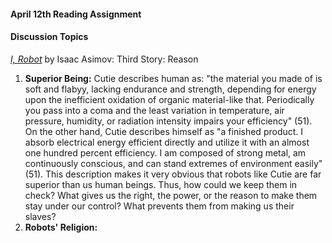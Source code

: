 
#### April 12th Reading Assignment
#### Discussion Topics 

[*I, Robot*](https://github.com/michaelshiloh/resourcesForClasses/blob/master/doc/I_Robot.pdf) 
by Isaac Asimov: Third Story: Reason

1. **Superior Being:** Cutie describes human as: "the material you made of is soft and flabyy, lacking endurance and strength, depending for energy upon the inefficient oxidation of organic material-like that. Periodically you pass into a coma and the least variation in temperature, air pressure, humidity, or radiation intensity impairs your efficiency" (51). On the other hand, Cutie describes himself as "a finished product. I absorb electrical energy efficient directly and utilize it with an almost one hundred percent efficiency. I am composed of strong metal, am continuously conscious, and can stand extremes of environment easily" (51). This description makes it very obvious that robots like Cutie are far superior than us human beings. Thus, how could we keep them in check? What gives us the right, the power, or the reason to make them stay under our control? What prevents them from making us their slaves?
2. **Robots' Religion:**
